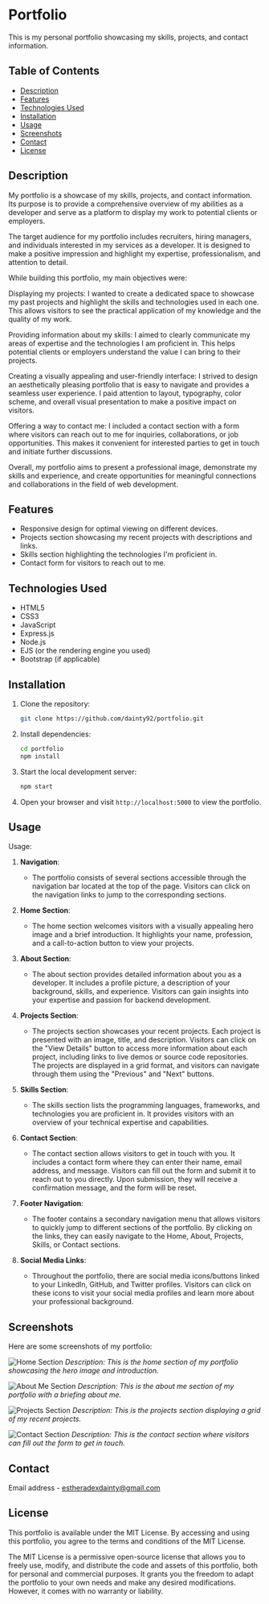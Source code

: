 # Portfolio

This is my personal portfolio showcasing my skills, projects, and contact information.

## Table of Contents

- [Description](#description)
- [Features](#features)
- [Technologies Used](#technologies-used)
- [Installation](#installation)
- [Usage](#usage)
- [Screenshots](#screenshots)
- [Contact](#contact)
- [License](#license)

## Description

My portfolio is a showcase of my skills, projects, and contact information. Its purpose is to provide a comprehensive overview of my abilities as a developer and serve as a platform to display my work to potential clients or employers.

The target audience for my portfolio includes recruiters, hiring managers, and individuals interested in my services as a developer. It is designed to make a positive impression and highlight my expertise, professionalism, and attention to detail.

While building this portfolio, my main objectives were:

Displaying my projects: I wanted to create a dedicated space to showcase my past projects and highlight the skills and technologies used in each one. This allows visitors to see the practical application of my knowledge and the quality of my work.

Providing information about my skills: I aimed to clearly communicate my areas of expertise and the technologies I am proficient in. This helps potential clients or employers understand the value I can bring to their projects.

Creating a visually appealing and user-friendly interface: I strived to design an aesthetically pleasing portfolio that is easy to navigate and provides a seamless user experience. I paid attention to layout, typography, color scheme, and overall visual presentation to make a positive impact on visitors.

Offering a way to contact me: I included a contact section with a form where visitors can reach out to me for inquiries, collaborations, or job opportunities. This makes it convenient for interested parties to get in touch and initiate further discussions.

Overall, my portfolio aims to present a professional image, demonstrate my skills and experience, and create opportunities for meaningful connections and collaborations in the field of web development.

## Features

- Responsive design for optimal viewing on different devices.
- Projects section showcasing my recent projects with descriptions and links.
- Skills section highlighting the technologies I'm proficient in.
- Contact form for visitors to reach out to me.

## Technologies Used

- HTML5
- CSS3
- JavaScript
- Express.js
- Node.js
- EJS (or the rendering engine you used)
- Bootstrap (if applicable)

## Installation

1. Clone the repository:

   ```bash
   git clone https://github.com/dainty92/portfolio.git
   ```

2. Install dependencies:

   ```bash
   cd portfolio
   npm install
   ```

3. Start the local development server:

   ```bash
   npm start
   ```

4. Open your browser and visit `http://localhost:5000` to view the portfolio.

## Usage

Usage:

1. **Navigation**:
   - The portfolio consists of several sections accessible through the navigation bar located at the top of the page. Visitors can click on the navigation links to jump to the corresponding sections.

2. **Home Section**:
   - The home section welcomes visitors with a visually appealing hero image and a brief introduction. It highlights your name, profession, and a call-to-action button to view your projects.

3. **About Section**:
   - The about section provides detailed information about you as a developer. It includes a profile picture, a description of your background, skills, and experience. Visitors can gain insights into your expertise and passion for backend development.

4. **Projects Section**:
   - The projects section showcases your recent projects. Each project is presented with an image, title, and description. Visitors can click on the "View Details" button to access more information about each project, including links to live demos or source code repositories. The projects are displayed in a grid format, and visitors can navigate through them using the "Previous" and "Next" buttons.

5. **Skills Section**:
   - The skills section lists the programming languages, frameworks, and technologies you are proficient in. It provides visitors with an overview of your technical expertise and capabilities.

6. **Contact Section**:
   - The contact section allows visitors to get in touch with you. It includes a contact form where they can enter their name, email address, and message. Visitors can fill out the form and submit it to reach out to you directly. Upon submission, they will receive a confirmation message, and the form will be reset.

7. **Footer Navigation**:
   - The footer contains a secondary navigation menu that allows visitors to quickly jump to different sections of the portfolio. By clicking on the links, they can easily navigate to the Home, About, Projects, Skills, or Contact sections.

8. **Social Media Links**:
   - Throughout the portfolio, there are social media icons/buttons linked to your LinkedIn, GitHub, and Twitter profiles. Visitors can click on these icons to visit your social media profiles and learn more about your professional background.

## Screenshots

Here are some screenshots of my portfolio:

![Home Section](/screenshots/home.png)
*Description: This is the home section of my portfolio showcasing the hero image and introduction.*

![About Me Section](/screenshots/about-me.png)
*Description: This is the about me section of my portfolio with a briefing about me.*

![Projects Section](/screenshots/projects.png)
*Description: This is the projects section displaying a grid of my recent projects.*

![Contact Section](/screenshots/contact.png)
*Description: This is the contact section where visitors can fill out the form to get in touch.*

## Contact

Email address - estheradexdainty@gmail.com

## License

This portfolio is available under the MIT License. By accessing and using this portfolio, you agree to the terms and conditions of the MIT License.

The MIT License is a permissive open-source license that allows you to freely use, modify, and distribute the code and assets of this portfolio, both for personal and commercial purposes. It grants you the freedom to adapt the portfolio to your own needs and make any desired modifications. However, it comes with no warranty or liability.